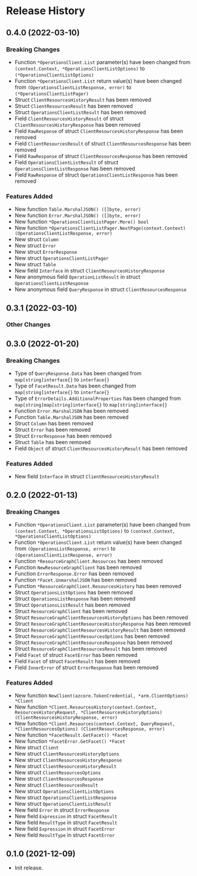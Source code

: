 # Release History

## 0.4.0 (2022-03-10)
### Breaking Changes

- Function `*OperationsClient.List` parameter(s) have been changed from `(context.Context, *OperationsClientListOptions)` to `(*OperationsClientListOptions)`
- Function `*OperationsClient.List` return value(s) have been changed from `(OperationsClientListResponse, error)` to `(*OperationsClientListPager)`
- Struct `ClientResourcesHistoryResult` has been removed
- Struct `ClientResourcesResult` has been removed
- Struct `OperationsClientListResult` has been removed
- Field `ClientResourcesHistoryResult` of struct `ClientResourcesHistoryResponse` has been removed
- Field `RawResponse` of struct `ClientResourcesHistoryResponse` has been removed
- Field `ClientResourcesResult` of struct `ClientResourcesResponse` has been removed
- Field `RawResponse` of struct `ClientResourcesResponse` has been removed
- Field `OperationsClientListResult` of struct `OperationsClientListResponse` has been removed
- Field `RawResponse` of struct `OperationsClientListResponse` has been removed

### Features Added

- New function `Table.MarshalJSON() ([]byte, error)`
- New function `Error.MarshalJSON() ([]byte, error)`
- New function `*OperationsClientListPager.More() bool`
- New function `*OperationsClientListPager.NextPage(context.Context) (OperationsClientListResponse, error)`
- New struct `Column`
- New struct `Error`
- New struct `ErrorResponse`
- New struct `OperationsClientListPager`
- New struct `Table`
- New field `Interface` in struct `ClientResourcesHistoryResponse`
- New anonymous field `OperationListResult` in struct `OperationsClientListResponse`
- New anonymous field `QueryResponse` in struct `ClientResourcesResponse`


## 0.3.1 (2022-03-10)
### Other Changes


## 0.3.0 (2022-01-20)
### Breaking Changes

- Type of `QueryResponse.Data` has been changed from `map[string]interface{}` to `interface{}`
- Type of `FacetResult.Data` has been changed from `map[string]interface{}` to `interface{}`
- Type of `ErrorDetails.AdditionalProperties` has been changed from `map[string]map[string]interface{}` to `map[string]interface{}`
- Function `Error.MarshalJSON` has been removed
- Function `Table.MarshalJSON` has been removed
- Struct `Column` has been removed
- Struct `Error` has been removed
- Struct `ErrorResponse` has been removed
- Struct `Table` has been removed
- Field `Object` of struct `ClientResourcesHistoryResult` has been removed

### Features Added

- New field `Interface` in struct `ClientResourcesHistoryResult`


## 0.2.0 (2022-01-13)
### Breaking Changes

- Function `*OperationsClient.List` parameter(s) have been changed from `(context.Context, *OperationsListOptions)` to `(context.Context, *OperationsClientListOptions)`
- Function `*OperationsClient.List` return value(s) have been changed from `(OperationsListResponse, error)` to `(OperationsClientListResponse, error)`
- Function `*ResourceGraphClient.Resources` has been removed
- Function `NewResourceGraphClient` has been removed
- Function `ErrorResponse.Error` has been removed
- Function `*Facet.UnmarshalJSON` has been removed
- Function `*ResourceGraphClient.ResourcesHistory` has been removed
- Struct `OperationsListOptions` has been removed
- Struct `OperationsListResponse` has been removed
- Struct `OperationsListResult` has been removed
- Struct `ResourceGraphClient` has been removed
- Struct `ResourceGraphClientResourcesHistoryOptions` has been removed
- Struct `ResourceGraphClientResourcesHistoryResponse` has been removed
- Struct `ResourceGraphClientResourcesHistoryResult` has been removed
- Struct `ResourceGraphClientResourcesOptions` has been removed
- Struct `ResourceGraphClientResourcesResponse` has been removed
- Struct `ResourceGraphClientResourcesResult` has been removed
- Field `Facet` of struct `FacetError` has been removed
- Field `Facet` of struct `FacetResult` has been removed
- Field `InnerError` of struct `ErrorResponse` has been removed

### Features Added

- New function `NewClient(azcore.TokenCredential, *arm.ClientOptions) *Client`
- New function `*Client.ResourcesHistory(context.Context, ResourcesHistoryRequest, *ClientResourcesHistoryOptions) (ClientResourcesHistoryResponse, error)`
- New function `*Client.Resources(context.Context, QueryRequest, *ClientResourcesOptions) (ClientResourcesResponse, error)`
- New function `*FacetResult.GetFacet() *Facet`
- New function `*FacetError.GetFacet() *Facet`
- New struct `Client`
- New struct `ClientResourcesHistoryOptions`
- New struct `ClientResourcesHistoryResponse`
- New struct `ClientResourcesHistoryResult`
- New struct `ClientResourcesOptions`
- New struct `ClientResourcesResponse`
- New struct `ClientResourcesResult`
- New struct `OperationsClientListOptions`
- New struct `OperationsClientListResponse`
- New struct `OperationsClientListResult`
- New field `Error` in struct `ErrorResponse`
- New field `Expression` in struct `FacetResult`
- New field `ResultType` in struct `FacetResult`
- New field `Expression` in struct `FacetError`
- New field `ResultType` in struct `FacetError`


## 0.1.0 (2021-12-09)

- Init release.
